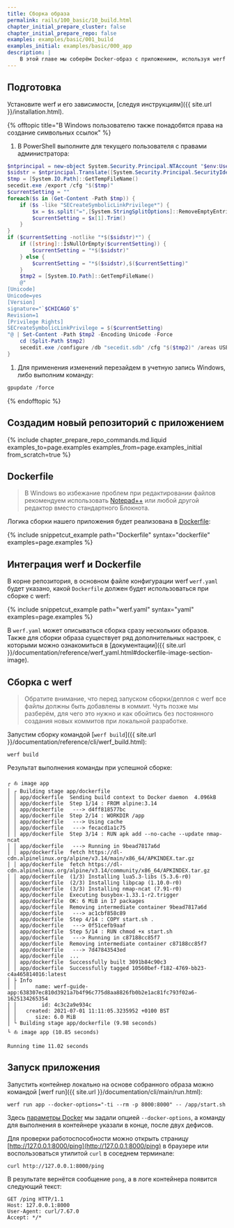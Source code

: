 ```yaml
---
title: Сборка образа
permalink: rails/100_basic/10_build.html
chapter_initial_prepare_cluster: false
chapter_initial_prepare_repo: false
examples: examples/basic/001_build
examples_initial: examples/basic/000_app
description: |
    В этой главе мы соберём Docker-образ с приложением, используя werf и [Dockerfile](https://docs.docker.com/engine/reference/builder/), а потом проверим собранный образ, запустив его локально.
---
```


## Подготовка

Установите werf и его зависимости, [следуя инструкциям]({{ site.url }}/installation.html).

{% offtopic title="В Windows пользователю также понадобятся права на создание символьных ссылок" %}
1. В PowerShell выполните для текущего пользователя с правами администратора:
```powershell
$ntprincipal = new-object System.Security.Principal.NTAccount "$env:UserName"
$sidstr = $ntprincipal.Translate([System.Security.Principal.SecurityIdentifier]).Value.ToString()
$tmp = [System.IO.Path]::GetTempFileName()
secedit.exe /export /cfg "$($tmp)"
$currentSetting = ""
foreach($s in (Get-Content -Path $tmp)) {
    if ($s -like "SECreateSymbolicLinkPrivilege*") {
        $x = $s.split("=",[System.StringSplitOptions]::RemoveEmptyEntries)
        $currentSetting = $x[1].Trim()
    }
}
if ($currentSetting -notlike "*$($sidstr)*") {
    if ([string]::IsNullOrEmpty($currentSetting)) {
        $currentSetting = "*$($sidstr)"
    } else {
        $currentSetting = "*$($sidstr),$($currentSetting)"
    }
    $tmp2 = [System.IO.Path]::GetTempFileName()
    @"
[Unicode]
Unicode=yes
[Version]
signature="`$CHICAGO`$"
Revision=1
[Privilege Rights]
SECreateSymbolicLinkPrivilege = $($currentSetting)
"@ | Set-Content -Path $tmp2 -Encoding Unicode -Force
    cd (Split-Path $tmp2)
    secedit.exe /configure /db "secedit.sdb" /cfg "$($tmp2)" /areas USER_RIGHTS
}
```
1. Для применения изменений перезайдем в учетную запись Windows, либо выполним команду:
```powershell
gpupdate /force
```
{% endofftopic %}

## Создадим новый репозиторий с приложением

{% include chapter_prepare_repo_commands.md.liquid examples_to=page.examples examples_from=page.examples_initial from_scratch=true %}

## Dockerfile

> В Windows во избежание проблем при редактировании файлов рекомендуем использовать [Notepad++](https://notepad-plus-plus.org/downloads/) или любой другой редактор вместо стандартного Блокнота.

Логика сборки нашего приложения будет реализована в [Dockerfile](https://docs.docker.com/engine/reference/builder/):

{% include snippetcut_example path="Dockerfile" syntax="dockerfile" examples=page.examples %}

## Интеграция werf и Dockerfile

В корне репозитория, в основном файле конфигурации werf `werf.yaml` будет указано, какой `Dockerfile` должен будет использоваться при сборке с werf:

{% include snippetcut_example path="werf.yaml" syntax="yaml" examples=page.examples %}

В `werf.yaml` может описываться сборка сразу нескольких образов. Также для сборки образа существует ряд дополнительных настроек, с которыми можно ознакомиться в [документации]({{ site.url }}/documentation/reference/werf_yaml.html#dockerfile-image-section-image).

## Сборка с werf

> Обратите внимание, что перед запуском сборки/деплоя с werf все файлы должны быть добавлены в коммит. Чуть позже мы разберём, для чего это нужно и как обойтись без постоянного создания новых коммитов при локальной разработке.

Запустим сборку командой [`werf build`]({{ site.url }}/documentation/reference/cli/werf_build.html):

```shell
werf build
```

Результат выполнения команды при успешной сборке:

```shell
┌ ⛵ image app
│ ┌ Building stage app/dockerfile
│ │ app/dockerfile  Sending build context to Docker daemon  4.096kB
│ │ app/dockerfile  Step 1/14 : FROM alpine:3.14
│ │ app/dockerfile   ---> d4ff818577bc
│ │ app/dockerfile  Step 2/14 : WORKDIR /app
│ │ app/dockerfile   ---> Using cache
│ │ app/dockerfile   ---> fecacd1a1c75
│ │ app/dockerfile  Step 3/14 : RUN apk add --no-cache --update nmap-ncat
│ │ app/dockerfile   ---> Running in 9bead7817a6d
│ │ app/dockerfile  fetch https://dl-cdn.alpinelinux.org/alpine/v3.14/main/x86_64/APKINDEX.tar.gz
│ │ app/dockerfile  fetch https://dl-cdn.alpinelinux.org/alpine/v3.14/community/x86_64/APKINDEX.tar.gz
│ │ app/dockerfile  (1/3) Installing lua5.3-libs (5.3.6-r0)
│ │ app/dockerfile  (2/3) Installing libpcap (1.10.0-r0)
│ │ app/dockerfile  (3/3) Installing nmap-ncat (7.91-r0)
│ │ app/dockerfile  Executing busybox-1.33.1-r2.trigger
│ │ app/dockerfile  OK: 6 MiB in 17 packages
│ │ app/dockerfile  Removing intermediate container 9bead7817a6d
│ │ app/dockerfile   ---> ac1cbf858c89
│ │ app/dockerfile  Step 4/14 : COPY start.sh .
│ │ app/dockerfile   ---> 0f51cefb9aaf
│ │ app/dockerfile  Step 5/14 : RUN chmod +x start.sh
│ │ app/dockerfile   ---> Running in c87188cc85f7
│ │ app/dockerfile  Removing intermediate container c87188cc85f7
│ │ app/dockerfile   ---> 7d47843543ed
│ │ app/dockerfile  ...
│ │ app/dockerfile  Successfully built 3091b84c90c3
│ │ app/dockerfile  Successfully tagged 10560bef-f182-4769-bb23-c4a465814016:latest
│ ├ Info
│ │      name: werf-guide-app:638307ec810d3921a7b4f96c775d8aa8826fb0b2e1ac81fc793f02a6-1625134265354
│ │        id: 4c3c2a9e934c
│ │   created: 2021-07-01 11:11:05.3235952 +0100 BST
│ │      size: 6.0 MiB
│ └ Building stage app/dockerfile (9.98 seconds)
└ ⛵ image app (10.85 seconds)

Running time 11.02 seconds
```

## Запуск приложения

Запустить контейнер локально на основе собранного образа можно командой [werf run]({{ site.url }}/documentation/cli/main/run.html):

```shell
werf run app --docker-options="-ti --rm -p 8000:8000" -- /app/start.sh
```

Здесь [параметры Docker](https://docs.docker.com/engine/reference/run/) мы задали опцией `--docker-options`, а команду для выполнения в контейнере указали в конце, после двух дефисов.

Для проверки работоспособности можно открыть страницу [http://127.0.0.1:8000/ping](http://127.0.0.1:8000/ping) в браузере или воспользоваться утилитой `curl` в соседнем терминале:

```shell
curl http://127.0.0.1:8000/ping
```

В результате вернётся сообщение `pong`, а в логе контейнера появится следующий текст:

```shell
GET /ping HTTP/1.1
Host: 127.0.0.1:8000
User-Agent: curl/7.67.0
Accept: */*
```
